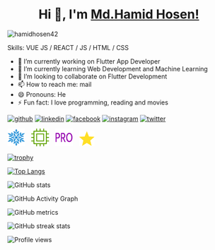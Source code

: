 <h1 align="center"> Hi 👋, I'm <a href="https://www.linkedin.com/in/md-hamid-hosen-699a10196/">Md.Hamid Hosen!</a></h1>
<p align="left"> <img src="https://komarev.com/ghpvc/?username=hamidhosen42&label=Profile%20views&color=0e75b6&style=flat" alt="hamidhosen42" /> </p>

Skills: VUE JS / REACT / JS / HTML / CSS

- 🔭 I’m currently working on Flutter App Developer 
- 🌱 I’m currently learning Web Development and Machine Learning 
- 👯 I’m looking to collaborate on Flutter Development 
- 📫 How to reach me: mail 
- 😄 Pronouns: He 
- ⚡ Fun fact: I love programming, reading and movies 


[<img src='https://cdn.jsdelivr.net/npm/simple-icons@3.0.1/icons/github.svg' alt='github' height='40'>](https://github.com/hamidhosen42)  [<img src='https://cdn.jsdelivr.net/npm/simple-icons@3.0.1/icons/linkedin.svg' alt='linkedin' height='40'>](https://www.linkedin.com/in/md-hamid-hosen-699a10196/)  [<img src='https://cdn.jsdelivr.net/npm/simple-icons@3.0.1/icons/facebook.svg' alt='facebook' height='40'>](https://www.facebook.com/mdhamidhosen42)  [<img src='https://cdn.jsdelivr.net/npm/simple-icons@3.0.1/icons/instagram.svg' alt='instagram' height='40'>](https://www.instagram.com/md.hamidhosen/)  [<img src='https://cdn.jsdelivr.net/npm/simple-icons@3.0.1/icons/twitter.svg' alt='twitter' height='40'>](https://twitter.com/MdHamidHosen1)  

<a href='https://archiveprogram.github.com/'><img src='https://raw.githubusercontent.com/acervenky/animated-github-badges/master/assets/acbadge.gif' width='40' height='40'></a> <a href='https://docs.github.com/en/developers'><img src='https://raw.githubusercontent.com/acervenky/animated-github-badges/master/assets/devbadge.gif' width='40' height='40'></a> <a href='https://github.com/pricing'><img src='https://raw.githubusercontent.com/acervenky/animated-github-badges/master/assets/pro.gif' width='40' height='40'></a> <a href='https://stars.github.com/'><img src='https://raw.githubusercontent.com/acervenky/animated-github-badges/master/assets/starbadge.gif' width='35' height='35'></a> 

[![trophy](https://github-profile-trophy.vercel.app/?username=hamidhosen42)](https://github.com/ryo-ma/github-profile-trophy)

[![Top Langs](https://github-readme-stats.vercel.app/api/top-langs/?username=hamidhosen42)](https://github.com/anuraghazra/github-readme-stats)

![GitHub stats](https://github-readme-stats.vercel.app/api?username=hamidhosen42&show_icons=true&count_private=true)  

![GitHub Activity Graph](https://activity-graph.herokuapp.com/graph?username=hamidhosen42)  

![GitHub metrics](https://metrics.lecoq.io/hamidhosen42)  

![GitHub streak stats](https://github-readme-streak-stats.herokuapp.com/?user=hamidhosen42)  

![Profile views](https://gpvc.arturio.dev/hamidhosen42)  
